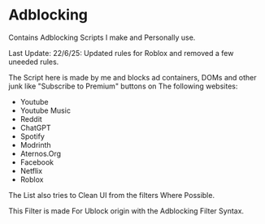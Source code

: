 # Adblocking
Contains Adblocking Scripts I make and Personally use. 

Last Update: 22/6/25: Updated rules for Roblox and removed a few uneeded rules.
 
The Script here is made by me and blocks ad containers, DOMs and other junk like "Subscribe to Premium" buttons on The following websites:

- Youtube
- Youtube Music
- Reddit
- ChatGPT
- Spotify
- Modrinth
- Aternos.Org
- Facebook
- Netflix
- Roblox

The List also tries to Clean UI from the filters Where Possible.

This Filter is made For Ublock origin with the Adblocking Filter Syntax.

